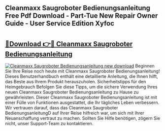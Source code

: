 ## Cleanmaxx Saugroboter Bedienungsanleitung Free Pdf Download - Part-Tue New Repair Owner Guide - User Service Edition Xyfoc

# <h2><a href="http://df54pg.blite.top/?on=Cleanmaxx+Saugroboter+Bedienungsanleitung">🔗Download 👉🔴 Cleanmaxx Saugroboter Bedienungsanleitung</a></h2>

[![Cleanmaxx Saugroboter Bedienungsanleitung new download](https://i.imgur.com/lujVjoI.png)](http://df54pg.blite.top/?on=Cleanmaxx+Saugroboter+Bedienungsanleitung)
Beginnen Sie Ihre Reise noch heute mit Cleanmaxx Saugroboter Bedienungsanleitung! Dieses Benutzerhandbuch enthält eine detaillierte Anleitung, die Ihnen hilft, das Beste aus Ihrem Produkt herauszuholen. Sicherheitstipps für den Heimgebrauch Befolgen Sie diese Tipps, um die sichere Verwendung Ihres neuen Cleanmaxx Saugroboter Bedienungsanleitung zu Hause zu gewährleisten. Dieser Cleanmaxx Saugroboter Bedienungsanleitung ist mit einer Fülle von Funktionen ausgestattet, die Ihr tägliches Leben verbessern. Wir vertrauen darauf, dass das Cleanmaxx Saugroboter BedienungsanleitungD auf Ihrer Reise hilfreich war, um sich mit Ihrer Neuanschaffung vertraut zu machen. Sollten Sie Hilfe benötigen, zögern Sie nicht, unser Support-Team zu kontaktieren.
